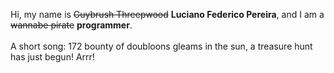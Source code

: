 Hi, my name is ~~Guybrush Threepwood~~ **Luciano Federico Pereira**, and I am a ~~wannabe pirate~~ **programmer**.<br><br>A short song: 172 bounty of doubloons gleams in the sun, a treasure hunt has just begun! Arrr!
